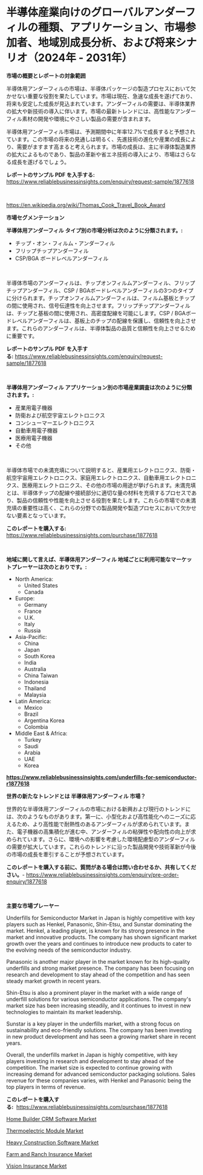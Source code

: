 <p><h1>半導体産業向けのグローバルアンダーフィルの種類、アプリケーション、市場参加者、地域別成長分析、および将来シナリオ（2024年 - 2031年）</h1></p><p><strong>市場の概要とレポートの対象範囲</strong></p>
<p><p>半導体用アンダーフィルの市場は、半導体パッケージの製造プロセスにおいて欠かせない重要な役割を果たしています。市場は現在、急速な成長を遂げており、将来も安定した成長が見込まれています。アンダーフィルの需要は、半導体業界の拡大や新技術の導入に伴います。市場の最新トレンドには、高性能なアンダーフィル素材の開発や環境にやさしい製品の需要が含まれます。</p><p>半導体用アンダーフィル市場は、予測期間中に年率12.7%で成長すると予想されています。この市場の将来の見通しは明るく、先進技術の進化や産業の成長により、需要がますます高まると考えられます。市場の成長は、主に半導体製造業界の拡大によるものであり、製品の革新や省エネ技術の導入により、市場はさらなる成長を遂げるでしょう。</p></p>
<p><strong>レポートのサンプル PDF を入手する:</strong> <a href="https://www.reliablebusinessinsights.com/enquiry/request-sample/1877618">https://www.reliablebusinessinsights.com/enquiry/request-sample/1877618</a></p>
<p>&nbsp;</p>
<p><a href="https://en.wikipedia.org/wiki/Thomas_Cook_Travel_Book_Award">https://en.wikipedia.org/wiki/Thomas_Cook_Travel_Book_Award</a></p>
<p><strong>市場セグメンテーション</strong></p>
<p><strong>半導体用アンダーフィル タイプ別の市場分析は次のように分類されます。:</strong></p>
<p><ul><li>チップ・オン・フィルム・アンダーフィル</li><li>フリップチップアンダーフィル</li><li>CSP/BGA ボードレベルアンダーフィル</li></ul></p>
<p>&nbsp;</p>
<p><p>半導体市場のアンダーフィルは、チップオンフィルムアンダーフィル、フリップチップアンダーフィル、CSP / BGAボードレベルアンダーフィルの3つのタイプに分けられます。チップオンフィルムアンダーフィルは、フィルム基板とチップの間に使用され、信号伝達性を向上させます。フリップチップアンダーフィルは、チップと基板の間に使用され、高密度配線を可能にします。CSP / BGAボードレベルアンダーフィルは、基板上のチップの配線を保護し、信頼性を向上させます。これらのアンダーフィルは、半導体製品の品質と信頼性を向上させるために重要です。</p></p>
<p><strong>レポートのサンプル PDF を入手する:</strong>&nbsp;<a href="https://www.reliablebusinessinsights.com/enquiry/request-sample/1877618">https://www.reliablebusinessinsights.com/enquiry/request-sample/1877618</a></p>
<p>&nbsp;</p>
<p><strong> 半導体用アンダーフィル アプリケーション別の市場産業調査は次のように分類されます。:</strong></p>
<p><ul><li>産業用電子機器</li><li>防衛および航空宇宙エレクトロニクス</li><li>コンシューマーエレクトロニクス</li><li>自動車用電子機器</li><li>医療用電子機器</li><li>その他</li></ul></p>
<p>&nbsp;</p>
<p><p>半導体市場での未満充填について説明すると、産業用エレクトロニクス、防衛・航空宇宙用エレクトロニクス、家庭用エレクトロニクス、自動車用エレクトロニクス、医療用エレクトロニクス、その他の市場の用途が挙げられます。未満充填とは、半導体チップの配線や接続部分に適切な量の材料を充填するプロセスであり、製品の信頼性や性能を向上させる役割を果たします。これらの市場での未満充填の重要性は高く、これらの分野での製品開発や製造プロセスにおいて欠かせない要素となっています。</p></p>
<p><strong>このレポートを購入する:</strong>&nbsp; <a href="https://www.reliablebusinessinsights.com/purchase/1877618">https://www.reliablebusinessinsights.com/purchase/1877618</a></p>
<p>&nbsp;</p>
<p><strong>地域に関して言えば、半導体用アンダーフィル 地域ごとに利用可能なマーケットプレーヤーは次のとおりです。:</strong></p>
<p><ul>
    <li>
        North America:
        <ul>
            <li>United States</li>
            <li>Canada</li>
        </ul>
    </li>
    <li>
        Europe:
        <ul>
            <li>Germany</li>
            <li>France</li>
            <li>U.K.</li>
            <li>Italy</li>
            <li>Russia</li>
        </ul>
    </li>
    <li>
        Asia-Pacific:
        <ul>
            <li>China</li>
            <li>Japan</li>
            <li>South Korea</li>
            <li>India</li>
            <li>Australia</li>
            <li>China Taiwan</li>
            <li>Indonesia</li>
            <li>Thailand</li>
            <li>Malaysia</li>
        </ul>
    </li>
    <li>
        Latin America:
        <ul>
            <li>Mexico</li>
            <li>Brazil</li>
            <li>Argentina Korea</li>
            <li>Colombia</li>
        </ul>
    </li>
    <li>
        Middle East & Africa:
        <ul>
            <li>Turkey</li>
            <li>Saudi</li>
            <li>Arabia</li>
            <li>UAE</li>
            <li>Korea</li>
        </ul>
    </li>
    </ul></p>
<p><strong><a href="https://www.reliablebusinessinsights.com/underfills-for-semiconductor-r1877618">https://www.reliablebusinessinsights.com/underfills-for-semiconductor-r1877618</a></strong>&nbsp;</p>
<p><strong>世界の新たなトレンドとは 半導体用アンダーフィル 市場？</strong></p>
<p><p>世界的な半導体用アンダーフィルの市場における新興および現行のトレンドには、次のようなものがあります。第一に、小型化および高性能化へのニーズに応えるため、より高性能で耐熱性のあるアンダーフィルが求められています。また、電子機器の高集積化が進む中、アンダーフィルの粘弾性や配向性の向上が求められています。さらに、環境への影響を考慮した環境配慮型のアンダーフィルの需要が拡大しています。これらのトレンドに沿った製品開発や技術革新が今後の市場の成長を牽引することが予想されています。</p></p>
<p><strong>このレポートを購入する前に、質問がある場合は問い合わせるか、共有してください。</strong>- <a href="https://www.reliablebusinessinsights.com/enquiry/pre-order-enquiry/1877618">https://www.reliablebusinessinsights.com/enquiry/pre-order-enquiry/1877618</a></p>
<p>&nbsp;</p>
<p><strong>主要な市場プレーヤー</strong></p>
<p><p>Underfills for Semiconductor Market in Japan is highly competitive with key players such as Henkel, Panasonic, Shin-Etsu, and Sunstar dominating the market. Henkel, a leading player, is known for its strong presence in the market and innovative products. The company has shown significant market growth over the years and continues to introduce new products to cater to the evolving needs of the semiconductor industry.</p><p>Panasonic is another major player in the market known for its high-quality underfills and strong market presence. The company has been focusing on research and development to stay ahead of the competition and has seen steady market growth in recent years.</p><p>Shin-Etsu is also a prominent player in the market with a wide range of underfill solutions for various semiconductor applications. The company's market size has been increasing steadily, and it continues to invest in new technologies to maintain its market leadership.</p><p>Sunstar is a key player in the underfills market, with a strong focus on sustainability and eco-friendly solutions. The company has been investing in new product development and has seen a growing market share in recent years.</p><p>Overall, the underfills market in Japan is highly competitive, with key players investing in research and development to stay ahead of the competition. The market size is expected to continue growing with increasing demand for advanced semiconductor packaging solutions. Sales revenue for these companies varies, with Henkel and Panasonic being the top players in terms of revenue.</p></p>
<p><strong>このレポートを購入する:</strong>&nbsp;&nbsp;<a href="https://www.reliablebusinessinsights.com/purchase/1877618">https://www.reliablebusinessinsights.com/purchase/1877618</a></p>
<p><p><a href="https://github.com/globismark/Market-Research-Report-List-4/blob/main/home-builder-crm-software-market.md">Home Builder CRM Software Market</a></p><p><a href="https://medium.com/@rontaybrewer02024/emerging-trends-in-thermoelectric-module-market-global-outlook-and-future-prospects-from-2024-97044641fe8f">Thermoelectric Module Market</a></p><p><a href="https://github.com/prosalinda88/Market-Research-Report-List-5/blob/main/heavy-construction-software-market.md">Heavy Construction Software Market</a></p><p><a href="https://issuu.com/reportprime-2/docs/farm-and-ranch-insurance-market-size-2030.pptx">Farm and Ranch Insurance Market</a></p><p><a href="https://issuu.com/reportprime-2/docs/vision-insurance-market-size-2030.pptx">Vision Insurance Market</a></p></p>